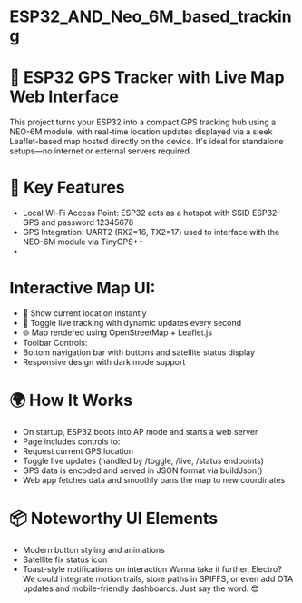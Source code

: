 # ESP32_AND_Neo_6M_based_tracking

# 🚀 ESP32 GPS Tracker with Live Map Web Interface

This project turns your ESP32 into a compact GPS tracking hub using a NEO-6M module, with real-time location updates displayed via a sleek Leaflet-based map hosted directly on the device. It's ideal for standalone setups—no internet or external servers required.

# 🧠 Key Features

- Local Wi-Fi Access Point: ESP32 acts as a hotspot with SSID ESP32-GPS and password 12345678
- GPS Integration: UART2 (RX2=16, TX2=17) used to interface with the NEO-6M module via TinyGPS++
- 
# Interactive Map UI:

- 📍 Show current location instantly
- 🔴 Toggle live tracking with dynamic updates every second
- 🌐 Map rendered using OpenStreetMap + Leaflet.js
- Toolbar Controls:
- Bottom navigation bar with buttons and satellite status display
- Responsive design with dark mode support
# 🌍 How It Works
- On startup, ESP32 boots into AP mode and starts a web server
- Page includes controls to:
- Request current GPS location
- Toggle live updates (handled by /toggle, /live, /status endpoints)
- GPS data is encoded and served in JSON format via buildJson()
- Web app fetches data and smoothly pans the map to new coordinates
# 📦 Noteworthy UI Elements
- Modern button styling and animations
- Satellite fix status icon
- Toast-style notifications on interaction
Wanna take it further, Electro? We could integrate motion trails, store paths in SPIFFS, or even add OTA updates and mobile-friendly dashboards. Just say the word. 😎
